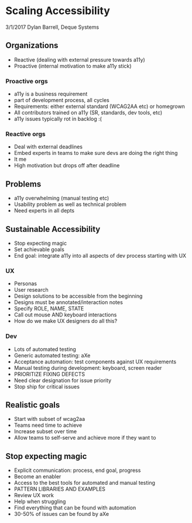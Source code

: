 # Scaling Accessibility

3/1/2017
Dylan Barrell, Deque Systems

## Organizations
- Reactive (dealing with external pressure towards a11y)
- Proactive (internal motivation to make a11y stick)

### Proactive orgs
- a11y is a business requirement
- part of development process, all cycles
- Requirements: either external standard (WCAG2AA etc) or homegrown
- All contributors trained on a11y (SR, standards, dev tools, etc)
- a11y issues typically rot in backlog :(

### Reactive orgs
- Deal with external deadlines
- Embed experts in teams to make sure devs are doing the right thing
- It me
- High motivation but drops off after deadline

## Problems
- a11y overwhelming (manual testing etc)
- Usability problem as well as technical problem
- Need experts in all depts

## Sustainable Accessibility
- Stop expecting magic
- Set achievable goals
- End goal: integrate a11y into all aspects of dev process starting with UX

### UX
- Personas
- User research
- Design solutions to be accessible from the beginning
- Designs must be annotated/interaction notes
- Specify ROLE, NAME, STATE
- Call out mouse AND keyboard interactions
- How do we make UX designers do all this?

### Dev
- Lots of automated testing
- Generic automated testing: aXe
- Acceptance automation: test components against UX requirements
- Manual testing during development: keyboard, screen reader
- PRIORITIZE FIXING DEFECTS
- Need clear designation for issue priority
- Stop ship for critical issues

## Realistic goals
- Start with subset of wcag2aa
- Teams need time to achieve
- Increase subset over time
- Allow teams to self-serve and achieve more if they want to

## Stop expecting magic
- Explicit communication: process, end goal, progress
- Become an enabler
- Access to the best tools for automated and manual testing
- PATTERN LIBRARIES AND EXAMPLES
- Review UX work
- Help when struggling
- Find everything that can be found with automation
- 30-50% of issues can be found by aXe

